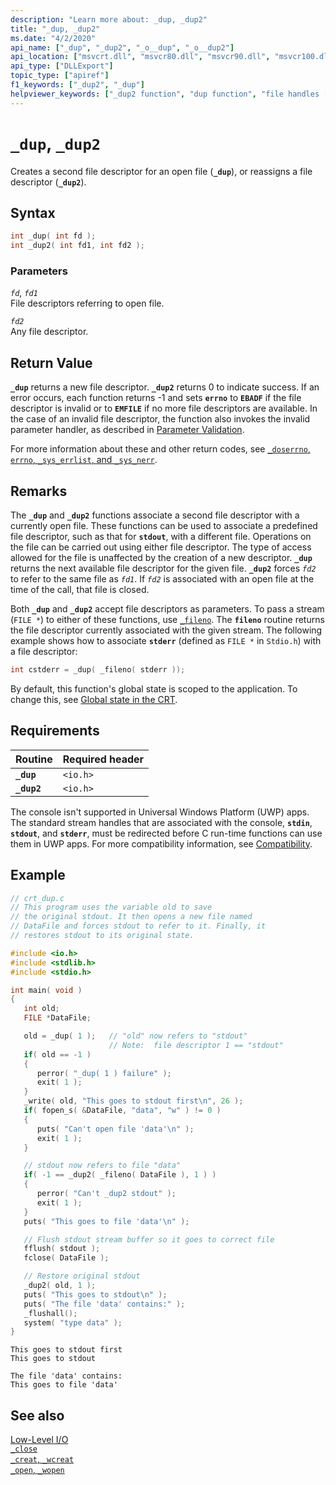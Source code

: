 ```yaml
---
description: "Learn more about: _dup, _dup2"
title: "_dup, _dup2"
ms.date: "4/2/2020"
api_name: ["_dup", "_dup2", "_o__dup", "_o__dup2"]
api_location: ["msvcrt.dll", "msvcr80.dll", "msvcr90.dll", "msvcr100.dll", "msvcr100_clr0400.dll", "msvcr110.dll", "msvcr110_clr0400.dll", "msvcr120.dll", "msvcr120_clr0400.dll", "ucrtbase.dll", "api-ms-win-crt-stdio-l1-1-0.dll", "api-ms-win-crt-private-l1-1-0.dll"]
api_type: ["DLLExport"]
topic_type: ["apiref"]
f1_keywords: ["_dup2", "_dup"]
helpviewer_keywords: ["_dup2 function", "dup function", "file handles [C++], duplicating", "file handles [C++], reassigning", "dup2 function", "_dup function"]
---
```

# `_dup`, `_dup2`

Creates a second file descriptor for an open file (**`_dup`**), or reassigns a file descriptor (**`_dup2`**).

## Syntax

```C
int _dup( int fd );
int _dup2( int fd1, int fd2 );
```

### Parameters

*`fd`*, *`fd1`*\
File descriptors referring to open file.

*`fd2`*\
Any file descriptor.

## Return Value

**`_dup`** returns a new file descriptor. **`_dup2`** returns 0 to indicate success. If an error occurs, each function returns -1 and sets **`errno`** to **`EBADF`** if the file descriptor is invalid or to **`EMFILE`** if no more file descriptors are available. In the case of an invalid file descriptor, the function also invokes the invalid parameter handler, as described in [Parameter Validation](../../c-runtime-library/parameter-validation.md).

For more information about these and other return codes, see [`_doserrno`, `errno`, `_sys_errlist`, and `_sys_nerr`](../../c-runtime-library/errno-doserrno-sys-errlist-and-sys-nerr.md).

## Remarks

The **`_dup`** and **`_dup2`** functions associate a second file descriptor with a currently open file. These functions can be used to associate a predefined file descriptor, such as that for **`stdout`**, with a different file. Operations on the file can be carried out using either file descriptor. The type of access allowed for the file is unaffected by the creation of a new descriptor. **`_dup`** returns the next available file descriptor for the given file. **`_dup2`** forces *`fd2`* to refer to the same file as *`fd1`*. If *`fd2`* is associated with an open file at the time of the call, that file is closed.

Both **`_dup`** and **`_dup2`** accept file descriptors as parameters. To pass a stream (`FILE *`) to either of these functions, use [`_fileno`](fileno.md). The **`fileno`** routine returns the file descriptor currently associated with the given stream. The following example shows how to associate **`stderr`** (defined as `FILE *` in `Stdio.h`) with a file descriptor:

```C
int cstderr = _dup( _fileno( stderr ));
```

By default, this function's global state is scoped to the application. To change this, see [Global state in the CRT](../global-state.md).

## Requirements

|Routine|Required header|
|-------------|---------------------|
|**`_dup`**|`<io.h>`|
|**`_dup2`**|`<io.h>`|

The console isn't supported in Universal Windows Platform (UWP) apps. The standard stream handles that are associated with the console, **`stdin`**, **`stdout`**, and **`stderr`**, must be redirected before C run-time functions can use them in UWP apps. For more compatibility information, see [Compatibility](../../c-runtime-library/compatibility.md).

## Example

```C
// crt_dup.c
// This program uses the variable old to save
// the original stdout. It then opens a new file named
// DataFile and forces stdout to refer to it. Finally, it
// restores stdout to its original state.

#include <io.h>
#include <stdlib.h>
#include <stdio.h>

int main( void )
{
   int old;
   FILE *DataFile;

   old = _dup( 1 );   // "old" now refers to "stdout"
                      // Note:  file descriptor 1 == "stdout"
   if( old == -1 )
   {
      perror( "_dup( 1 ) failure" );
      exit( 1 );
   }
   _write( old, "This goes to stdout first\n", 26 );
   if( fopen_s( &DataFile, "data", "w" ) != 0 )
   {
      puts( "Can't open file 'data'\n" );
      exit( 1 );
   }

   // stdout now refers to file "data"
   if( -1 == _dup2( _fileno( DataFile ), 1 ) )
   {
      perror( "Can't _dup2 stdout" );
      exit( 1 );
   }
   puts( "This goes to file 'data'\n" );

   // Flush stdout stream buffer so it goes to correct file
   fflush( stdout );
   fclose( DataFile );

   // Restore original stdout
   _dup2( old, 1 );
   puts( "This goes to stdout\n" );
   puts( "The file 'data' contains:" );
   _flushall();
   system( "type data" );
}
```

```Output
This goes to stdout first
This goes to stdout

The file 'data' contains:
This goes to file 'data'
```

## See also

[Low-Level I/O](../../c-runtime-library/low-level-i-o.md)\
[`_close`](close.md)\
[`_creat`, `_wcreat`](creat-wcreat.md)\
[`_open`, `_wopen`](open-wopen.md)
